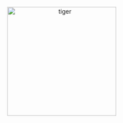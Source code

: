 <p align="center"><a href="https://tanatar.cz" target="_blank"><img src="https://tanatar.cz/public/tiger.png" width="255" height="255" alt="tiger"></a></p>
